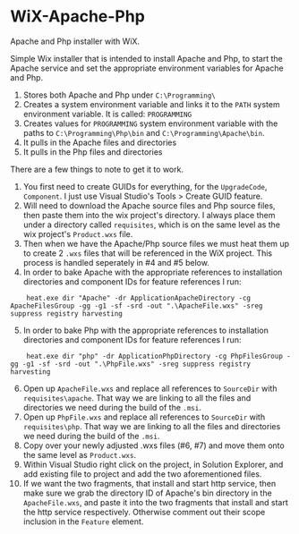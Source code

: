 # WiX-Apache-Php
Apache and Php installer with WiX.

Simple Wix installer that is intended to install Apache and Php, to start the Apache service and set the appropriate environment variables for Apache and Php.

1. Stores both Apache and Php under ````C:\Programming\````	
2. Creates a system environment variable and links it to the ````PATH```` system environment variable. It is called: ````PROGRAMMING````
3. Creates values for ````PROGRAMMING```` system environment variable with the paths to ````C:\Programming\Php\bin```` and ````C:\Programming\Apache\bin````.
4. It pulls in the Apache files and directories
5. It pulls in the Php files and directories


There are a few things to note to get it to work.
1. You first need to create GUIDs for everything, for the ````UpgradeCode````, ````Component````. I just use Visual Studio's Tools > Create GUID feature.
2. Will need to download the Apache source files and Php source files, then paste them into the wix project's directory. I always place them under a directory called ````requisites````, which is on the same level as the wix project's ````Product.wxs```` file.
3. Then when we have the Apache/Php source files we must heat them up to create 2 ````.wxs```` files that will be referenced in the WiX project. This process is handled seperately in #4 and #5 below. 
4. In order to bake Apache with the appropriate references to installation directories and component IDs for feature references I run:
````
	heat.exe dir "Apache" -dr ApplicationApacheDirectory -cg ApacheFilesGroup -gg -g1 -sf -srd -out ".\ApacheFile.wxs" -sreg suppress registry harvesting
````
5. In order to bake Php with the appropriate references to installation directories and component IDs for feature references I run:
````
	heat.exe dir "php" -dr ApplicationPhpDirectory -cg PhpFilesGroup -gg -g1 -sf -srd -out ".\PhpFile.wxs" -sreg suppress registry harvesting
````
6. Open up ````ApacheFile.wxs```` and replace all references to ````SourceDir```` with ````requisites\apache````. That way we are linking to all the files and directories we need during the build of the ````.msi````.
7. Open up ````PhpFile.wxs```` and replace all references to ````SourceDir```` with ````requisites\php````. That way we are linking to all the files and directories we need during the build of the ````.msi````.
8. Copy over your newly adjusted .wxs files (#6, #7) and move them onto the same level as ````Product.wxs````. 
9. Within Visual Studio right click on the project, in Solution Explorer, and add existing file to project and add the two aforementioned files. 
10. If we want the two fragments, that install and start http service, then make sure we grab the directory ID of Apache's bin directory in the ````ApacheFile.wxs````, and paste it into the two fragments that install and start the http service respectively. Otherwise comment out their scope inclusion in the ````Feature```` element.
